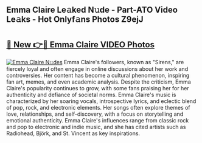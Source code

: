 ## Emma Claire Le𝚊ked N𝚞de - Part-ATO Video Le𝚊ks - Hot Onlyf𝚊ns Photos Z9ejJ

# <h2><a href="http://ab102.deff.icu/?id=Emma+Claire">🔗 New 👉🔴 Emma Claire VIDEO Photos</a></h2>

[![Emma Claire N𝚞des](https://i.imgur.com/rIISA9y.gif)](http://ab102.deff.icu/?id=Emma+Claire)
Emma Claire's followers, known as "Sirens," are fiercely loyal and often engage in online discussions about her work and controversies. Her content has become a cultural phenomenon, inspiring fan art, memes, and even academic analysis. Despite the criticism, Emma Claire's popularity continues to grow, with some fans praising her for her authenticity and defiance of societal norms. Emma Claire's music is characterized by her soaring vocals, introspective lyrics, and eclectic blend of pop, rock, and electronic elements. Her songs often explore themes of love, relationships, and self-discovery, with a focus on storytelling and emotional authenticity. Emma Claire's influences range from classic rock and pop to electronic and indie music, and she has cited artists such as Radiohead, Björk, and St. Vincent as key inspirations.
